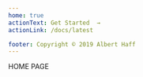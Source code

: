 ```yaml
---
home: true
actionText: Get Started  →
actionLink: /docs/latest

footer: Copyright © 2019 Albert Haff
---
```



HOME PAGE
